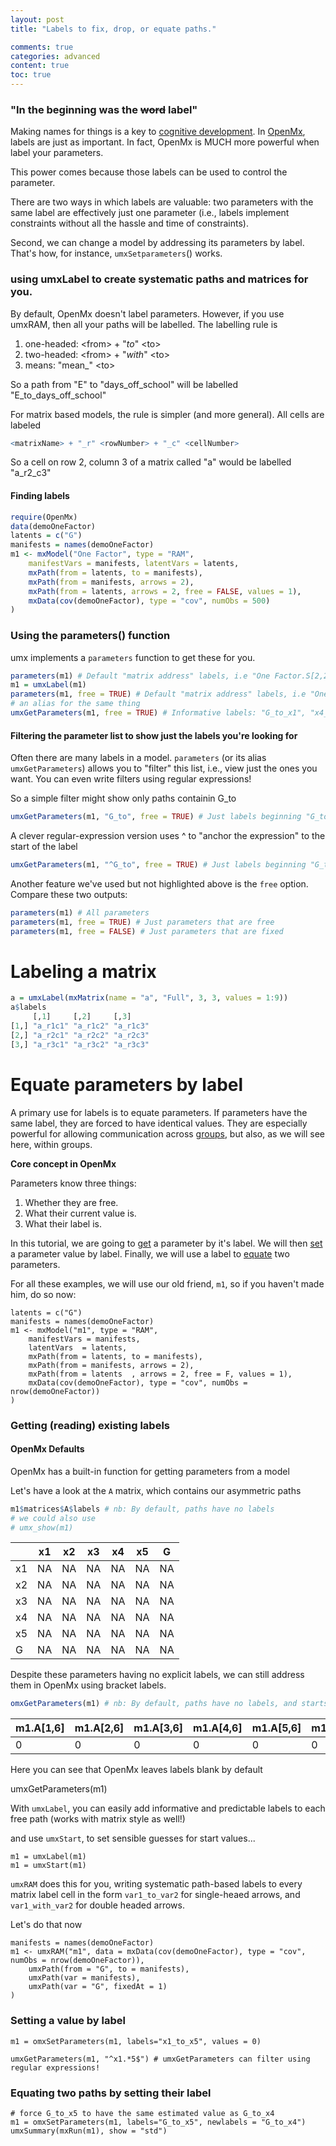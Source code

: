 ```yaml
---
layout: post
title: "Labels to fix, drop, or equate paths."

comments: true
categories: advanced
content: true
toc: true
---
```


### "In the beginning was the  <strike>word</strike> label"

Making names for things is a key to [cognitive development](http://www.amazon.com/dp/0199838801). In [OpenMx](http://openmx.psyc.virginia.edu), labels are just as important. In fact, OpenMx is MUCH more powerful when label your parameters.

This power comes because those labels can be used to control the parameter.

There are two ways in which labels are valuable: two parameters with the same label are effectively just one parameter (i.e., labels implement constraints without all the hassle and time of constraints).

Second, we can change a model by addressing its parameters by label. That's how, for instance, `umxSetparameters`() works.

<a name="background"></a>
###  using umxLabel to create systematic paths and matrices for you.

By default, OpenMx doesn't label parameters. However, if you use umxRAM, then all your paths will be labelled. The labelling rule is

1. one-headed: &lt;from&gt; + &quot;_to_&quot; &lt;to&gt;
2. two-headed: &lt;from&gt; + &quot;_with_&quot; &lt;to&gt;
3. means: &quot;mean_&quot; &lt;to&gt;

So a path from "E" to "days_off_school" will be labelled "E_to_days_off_school"

For matrix based models, the rule is simpler (and more general). All cells are labeled

```r
<matrixName> + "_r" <rowNumber> + "_c" <cellNumber>

```

So a cell on row 2, column 3 of a matrix called "a" would be labelled "a_r2_c3"

<a name = "finding"></a>
#### Finding labels

```r
require(OpenMx)
data(demoOneFactor)
latents = c("G")
manifests = names(demoOneFactor)
m1 <- mxModel("One Factor", type = "RAM",
	manifestVars = manifests, latentVars = latents,
	mxPath(from = latents, to = manifests),
	mxPath(from = manifests, arrows = 2),
	mxPath(from = latents, arrows = 2, free = FALSE, values = 1),
	mxData(cov(demoOneFactor), type = "cov", numObs = 500)
)

```
###  Using the parameters()  function
umx implements a `parameters` function to get these for you.

```r
parameters(m1) # Default "matrix address" labels, i.e "One Factor.S[2,2]"
m1 = umxLabel(m1)
parameters(m1, free = TRUE) # Default "matrix address" labels, i.e "One Factor.S[2,2]"
# an alias for the same thing
umxGetParameters(m1, free = TRUE) # Informative labels: "G_to_x1", "x4_with_x4", etc.

```

#### Filtering the parameter list to show just the labels you're looking for

Often there are many labels in a model. `parameters` (or its alias `umxGetParameters`) allows you to "filter" this list, i.e., view just the ones you want. You can even write filters using regular expressions!

So a simple filter might show only paths containin G_to

```r
umxGetParameters(m1, "G_to", free = TRUE) # Just labels beginning "G_to"
```

A clever regular-expression version uses ^ to "anchor the expression" to the start of the label
```r
umxGetParameters(m1, "^G_to", free = TRUE) # Just labels beginning "G_to"
```

Another feature we've used but not highlighted above is the `free` option. Compare these two outputs:

```r
parameters(m1) # All parameters
parameters(m1, free = TRUE) # Just parameters that are free
parameters(m1, free = FALSE) # Just parameters that are fixed
```

# Labeling a matrix

```r
a = umxLabel(mxMatrix(name = "a", "Full", 3, 3, values = 1:9))
a$labels
     [,1]     [,2]     [,3]    
[1,] "a_r1c1" "a_r1c2" "a_r1c3"
[2,] "a_r2c1" "a_r2c2" "a_r2c3"
[3,] "a_r3c1" "a_r3c2" "a_r3c3"

```

<a name = "equating"></a>
# Equate parameters by label
A primary use for labels is to equate parameters. If parameters have the same label, they are forced to have identical values. They are especially powerful for allowing communication across [groups](http://tbates.github.io/models/tutorial/2020/02/15/multigroup-example.html), but also, as we will see here, within groups.

**Core concept in OpenMx**

Parameters know three things:
1. Whether they are free.
2. What their current value is.
3. What their label is.

In this tutorial, we are going to [get](#getLabels) a parameter by it's label. We will then [set](#setLabels) a parameter value by label. Finally, we will use a label to [equate](#equate) two parameters.

For all these examples, we will use our old friend, `m1`, so if you haven't made him, do so now:

``` splus
latents = c("G")
manifests = names(demoOneFactor)
m1 <- mxModel("m1", type = "RAM",
	manifestVars = manifests,
	latentVars  = latents,
	mxPath(from = latents, to = manifests),
	mxPath(from = manifests, arrows = 2),
	mxPath(from = latents  , arrows = 2, free = F, values = 1),
	mxData(cov(demoOneFactor), type = "cov", numObs = nrow(demoOneFactor))
)
```

<a name="getLabels"></a>
### Getting (reading) existing labels

#### OpenMx Defaults

OpenMx has a built-in function for getting parameters from a model

Let's have a look at the `A` matrix, which contains our asymmetric paths

```r
m1$matrices$A$labels # nb: By default, paths have no labels
# we could also use
# umx_show(m1)
```

|   | x1 | x2 | x3 | x4 | x5 |  G |
|---|----|----|----|----|----|----|
|x1 | NA | NA | NA | NA | NA | NA |
|x2 | NA | NA | NA | NA | NA | NA |
|x3 | NA | NA | NA | NA | NA | NA |
|x4 | NA | NA | NA | NA | NA | NA |
|x5 | NA | NA | NA | NA | NA | NA |
|G  | NA | NA | NA | NA | NA | NA |

Despite these parameters having no explicit labels, we can still address them in OpenMx using bracket labels.

```r
omxGetParameters(m1) # nb: By default, paths have no labels, and starts of 0
```

| m1.A[1,6] |  m1.A[2,6] |  m1.A[3,6] |  m1.A[4,6] |  m1.A[5,6] |  m1.S[1,1] |  m1.S[2,2] | m1.S[3,3] |  m1.S[4,4] |  m1.S[5,5] |  
|-----------|------------|------------|------------|------------|------------|------------|-----------|------------|------------|  
|        0  |         0  |       0    |     0      |  0         |    0       |     0      |    0      |    0       |         0  |

Here you can see that OpenMx leaves labels blank by default

umxGetParameters(m1)

With `umxLabel`, you can easily add informative and predictable labels to each free path (works with matrix style as well!)

and use `umxStart`, to set sensible guesses for start values...

``` splus
m1 = umxLabel(m1)
m1 = umxStart(m1)
```

`umxRAM` does this for you, writing systematic path-based labels to every matrix label cell in the form `var1_to_var2` for single-heaed arrows, and `var1_with_var2` for double headed arrows.

Let's do that now

``` splus
manifests = names(demoOneFactor)
m1 <- umxRAM("m1", data = mxData(cov(demoOneFactor), type = "cov", numObs = nrow(demoOneFactor)),
	umxPath(from = "G", to = manifests),
	umxPath(var = manifests),
	umxPath(var = "G", fixedAt = 1)	
)
```

<a name="setLabels"></a>
### Setting a value by label

``` splus
m1 = omxSetParameters(m1, labels="x1_to_x5", values = 0)

umxGetParameters(m1, "^x1.*5$") # umxGetParameters can filter using regular expressions!
```

<a name="equate"></a>
### Equating two paths by  setting their label

``` splus
# force G_to_x5 to have the same estimated value as G_to_x4
m1 = omxSetParameters(m1, labels="G_to_x5", newlabels = "G_to_x4")
umxSummary(mxRun(m1), show = "std")
```


